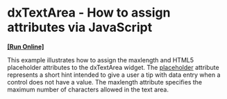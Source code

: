 # dxTextArea - How to assign attributes via JavaScript
<!-- run online -->
**[[Run Online]](https://codecentral.devexpress.com/e4792)**
<!-- run online end -->


<p>This example illustrates how to assign the maxlength and HTML5 placeholder attributes to the dxTextArea widget. The <a href="http://www.w3schools.com/tags/tag_textarea.asp"><u>placeholder</u></a> attribute represents a short hint intended to give a user a tip with data entry when a control does not have a value. The maxlength attribute  specifies the maximum number of characters allowed in the text area.</p>

<br/>


